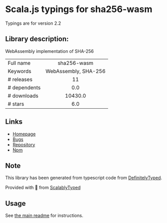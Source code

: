 
# Scala.js typings for sha256-wasm

Typings are for version 2.2

## Library description:
WebAssembly implementation of SHA-256

|                    |                 |
| ------------------ | :-------------: |
| Full name          | sha256-wasm |
| Keywords           | WebAssembly, SHA-256 |
| # releases         | 11 |
| # dependents       | 0.0 |
| # downloads        | 10430.0 |
| # stars            | 6.0 |

## Links
- [Homepage](https://github.com/chm-diederichs/sha256-wasm#readme)
- [Bugs](https://github.com/chm-diederichs/sha256-wasm/issues)
- [Repository](https://github.com/chm-diederichs/sha256-wasm)
- [Npm](https://www.npmjs.com/package/sha256-wasm)
    


## Note
This library has been generated from typescript code from [DefinitelyTyped](https://definitelytyped.org).

Provided with :purple_heart: from [ScalablyTyped](https://github.com/oyvindberg/ScalablyTyped)

## Usage
See [the main readme](../../readme.md) for instructions.


